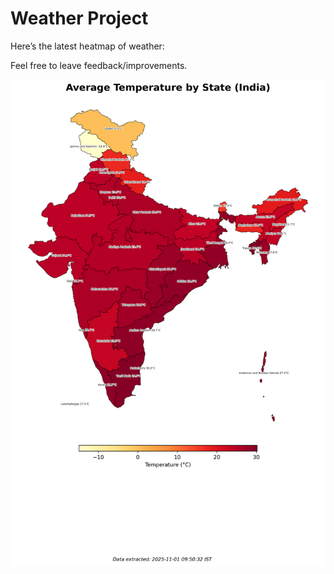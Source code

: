 # Weather Project

Here’s the latest heatmap of weather:

Feel free to leave feedback/improvements.

![India Heatmap](docs/assets/india_heatmap.png?v=058A92)
